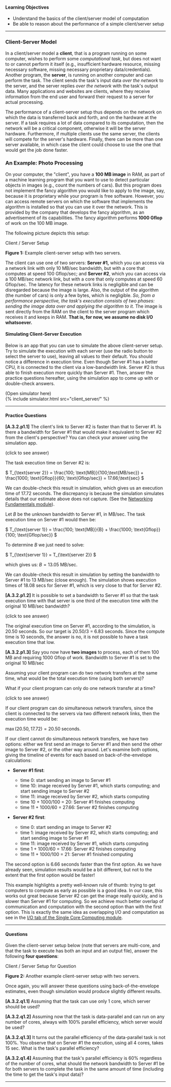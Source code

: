 
#### Learning Objectives

- Understand the basics of the client/server model of computation
- Be able to reason about the performance of a simple client/server setup

---

### Client-Server Model

In a client/server model a **client**, that is a program  running on some
computer, wishes to perform some *computational task*, but does not want
to or cannot perform it itself (e.g., insufficient hardware resource,
missing necessary software, missing necessary proprietary
data/credentials). Another program, the **server**, is running on another
computer and can perform the task.  The client sends the task's input data
*over the network* to the server, and  the server replies *over the network*
with the task's output data. 
 Many applications and websites are clients, where they receive
information from the end user and forward their request to a server for
actual processing.

The performance of a client-server setup thus depends on the network  on
which the data is transferred back and forth,  and on the hardware at the
server. If a task requires a lot of data compared to its  computation, then
the network will be a  critical  component, otherwise it will be the server
hardware. Furthermore, if multiple  clients use the same server,  the
clients will compete  for the server's hardware. 
Finally, there can be more than one server available, in which
case the client could choose to use the one that would get
 the job done faster.

### An Example: Photo Processing 

On your computer, the "client", you have a **100 MB image** in RAM, 
as part of a machine learning program that you want to use to
detect particular objects in images (e.g., count the numbers of cars). But
this program does not implement the fancy algorithm you would like to apply to
the image, say, because it is proprietary while your program is free
software. However, you can access remote servers on which the software that
implements the algorithm is installed so that you can use it 
over the network. This is provided by the company that develops the fancy
algorithm, as an advertisement of its capabilities.   The fancy algorithm
performs **1000 Gflop** of work on the 100 MB image. 

The following picture depicts this setup:
 
<object class="figure" type="image/svg+xml" data="{{ site.baseurl }}/public/img/client_server/client_server.svg">Client / Server Setup</object>
<div class="caption">
<strong>Figure 1:</strong> Example client-server setup with two servers.
</div>
 
The client can use one of two servers: **Server #1,** which you can access via a network link
with only 10 MB/sec bandwidth, but with a core that computes at speed 100 Gflop/sec; 
and  **Server #2**, which you can access via a 100 MB/sec
network link, but with a core that only computes at speed 60 Gflop/sec. 
The latency for these network links is negligible and
can be disregarded because the image is large. Also, the output of the
algorithm (the number of cars) is only a few bytes, which is negligible.
*So, from a performance perspective, the task's execution consists of two
phases: sending the image data over and applying the algorithm to it.* The
image is sent directly from the RAM on the client to the server program
which receives it and keeps in RAM. **That is, for now, we assume no disk I/O
whatsoever.**


#### Simulating Client-Server Execution

Below is an app that you can use to simulate the
above client-server setup. Try to simulate the execution with
each server (use the radio button to select the server to use), leaving
all values to their default.  You should notice a difference in
execution time. Even though Server #1 has a better CPU, it is connected
to the client via a low-bandwidth link. Server #2 is thus
able to finish execution more quickly than Server #1. Then,
answer the practice questions hereafter, using the simulation app 
to come up with or double-check answers.

<div class="ui accordion fluid app-ins">
  <div class="title">
    <i class="dropdown icon"></i>
    (Open simulator here)
  </div>
  <div markdown="0" class="ui segment content sim-frame">
    {% include simulator.html src="client_server/" %}
  </div>
</div>

---

#### Practice Questions

**[A.3.2.p1.1]** The client's link to Server #2 is faster than that to Server #1. 
Is there a bandwidth for Server #1 that would make it equivalent to Server #2 from the client's perspective? 
You can check your answer using the simulation app.
 
 <div class="ui accordion fluid">
   <div class="title">
     <i class="dropdown icon"></i>
     (click to see answer)
   </div>
   <div markdown="1" class="ui segment content answer-frame">


The task execution time on Server #2 is:

$
T_{\text{server 2}} = \frac{100\; \text{MB}}{100\;\text{MB/sec}} + \frac{1000\; \text{Gflop}}{60\; \text{Gflop/sec}} = 17.66\;\text{sec}
$ 

We can double-check this result in simulation, which gives us an execution time of
17.72 seconds.  The discrepancy is because the
simulation simulates details that our estimate above does not capture. 
(See the [Networking Fundamentals module]({{site.baseurl}}/pedagogic_modules/pdcc/distributed_computing/networking_fundamentals/)).


Let $B$ be the unknown bandwidth  to Server #1, in MB/sec. The task execution time on Server #1
would then be:
        
$
T_{\text{server 1}} = \frac{100\; \text{MB}}{B} + \frac{1000\; \text{Gflop}}{100\; \text{Gflop/sec}}
$

To determine $B$ we just need to solve: 

$
T_{\text{server 1}} = T_{\text{server 2}}
$

which gives us: $B = 13.05 \;\text{MB/sec}$.

We can double-check this result in simulation by setting the bandwidth to Server #1 to 13 MB/sec (close enough). 
The simulation shows execution times of 18.08 secs for Server #1, which is very close
to that for Server #2. 

   </div>
 </div>
 
<p></p>


**[A.3.2.p1.2]** It is possible to set a bandwidth to Server #1 so that the task execution time with that server
is one third of the execution time with the original 10 MB/sec bandwidth?
 
 <div class="ui accordion fluid">
   <div class="title">
     <i class="dropdown icon"></i>
     (click to see answer)
   </div>
   <div markdown="1" class="ui segment content answer-frame">

The original execution time on Server #1, according to the simulation, is 20.50 seconds. So our target is 20.50/3 = 6.83 seconds. 
Since the compute time is 10 seconds, the answer is no, it is not possible to have a task execution time that low.

   </div>
 </div>
 
<p></p>


**[A.3.2.p1.3]** Say you now have **two images** to process, each of them 100 MB and requiring 1000 Gflop of work. Bandwidth
to Server #1 is set to the original 10 MB/sec
 
 Assuming your
client program can do two network transfers at the same time, what would be the total execution time (using both servers)?  

What if
your client program  can only do one network transfer at a time? 
 
 <div class="ui accordion fluid">
   <div class="title">
     <i class="dropdown icon"></i>
     (click to see answer)
   </div>
   <div markdown="1" class="ui segment content answer-frame">

If our client program can do simultaneous network transfers, since the client is connected to the
servers via two different network links, then the execution time 
would be:

$\max(20.50, 17.72) = 20.50\;\text{seconds}$. 

If our client cannot do simultaneous network transfers, we have two options: either
we first send an image to Server #1 and then send the other image to Server #2, or the other
way around. Let's examine both options, giving the timeline of events for each based on back-of-the-envelope calculations:

  - **Server #1 first**: 
    - time 0: start sending an image to Server #1
    - time 10: image received by Server #1, which starts computing; and start sending image to Server #2
    - time 11: image received by Server #2, which starts computing
    - time 10 + 1000/100 = 20: Server #1 finishes computing
    - time 11 + 1000/60 = 27.66: Server #2 finishes computing
        
  - **Server #2 first**:
    - time 0: start sending an image to Server #2
    - time 1: image received by Server #2, which starts computing; and start sending image to Server #1
    - time 11: image received by Server #1, which starts computing
    - time 1 + 1000/60 = 17.66: Server #2 finishes computing
    - time 11 + 1000/100 = 21: Server #1 finished computing
    
The second option is 6.66 seconds faster than the first option. As we have already seen, simulation
results would be a bit different, but not  to the extent that the first option would be faster!

This example highlights
a pretty well-known rule of thumb: trying to get computers to compute  as early as possible is a good idea.
In our case, this works out great because Server #2 can get the image really quickly, and is slower
than Server #1 for computing. So we achieve  much better overlap of communication and computation
with the second option than with the first option. This is exactly the same idea as
overlapping I/O and computation as see in the 
[I/O tab of the Single Core Computing module]({{site.baseurl}}/pedagogic_modules/pdcc/single_core_computing/#/io).

   </div>
 </div>
 
<p></p>

---

#### Questions

Given the client-server setup below (note that servers are multi-core, and that the task to execute
has both an input and an output file), answer the following  **four questions**:

<object class="figure" type="image/svg+xml" data="{{ site.baseurl }}/public/img/client_server/client_server_question.svg">Client / Server Setup for Question</object>
<div class="caption">
<strong>Figure 2:</strong> Another example client-server setup with two servers.
</div>

Once again, you will answer these questions using back-of-the-envelope estimates, even though simulation
would produce slightly different results. 

**[A.3.2.q1.1]** Assuming that the task can use only 1 core, which server should be used?  

**[A.3.2.q1.2]** Assuming now that the task is data-parallel and can run on
any number of cores, always with 100% parallel efficiency, which server
would be used?

**[A.3.2.q1.3]** It turns out the parallel efficiency of the data-parallel
task is not 100%. You observe that on Server #1 the execution, using all 4
cores, takes 15 sec. What is the task's parallel efficiency?

**[A.3.2.q1.4]** Assuming that the task's parallel efficiency is 60%
regardless of the number of cores, what should the network bandwidth to
Server #1 be for both servers to complete the task in the  same amount of
time (including the time to get the task's input data)?

---
